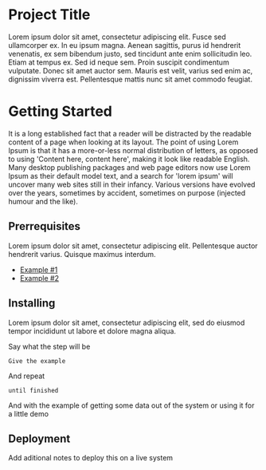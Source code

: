 # Project Title
Lorem ipsum dolor sit amet, consectetur adipiscing elit. Fusce sed ullamcorper ex. In eu ipsum magna. Aenean sagittis, purus id hendrerit venenatis, ex sem bibendum justo, sed tincidunt ante enim sollicitudin leo. Etiam at tempus ex. Sed id neque sem. Proin suscipit condimentum vulputate. Donec sit amet auctor sem. Mauris est velit, varius sed enim ac, dignissim viverra est. Pellentesque mattis nunc sit amet commodo feugiat.

# Getting Started
It is a long established fact that a reader will be distracted by the readable content of a page when looking at its layout. The point of using Lorem Ipsum is that it has a more-or-less normal distribution of letters, as opposed to using 'Content here, content here', making it look like readable English. Many desktop publishing packages and web page editors now use Lorem Ipsum as their default model text, and a search for 'lorem ipsum' will uncover many web sites still in their infancy. Various versions have evolved over the years, sometimes by accident, sometimes on purpose (injected humour and the like).

## Prerrequisites
Lorem ipsum dolor sit amet, consectetur adipiscing elit. Pellentesque auctor hendrerit varius. Quisque maximus interdum.

- [Example #1](https://www.markdownguide.org/cheat-sheet/)
- [Example #2](https://www.markdownguide.org/cheat-sheet/)

## Installing 
Lorem ipsum dolor sit amet, consectetur adipiscing elit, sed do eiusmod tempor incididunt ut labore et dolore magna aliqua. 

Say what the step will be

`Give the example`

And repeat

`until finished`

And with the example of getting some data out of the system or using it for a little demo

## Deployment
Add aditional notes to deploy this on a live system